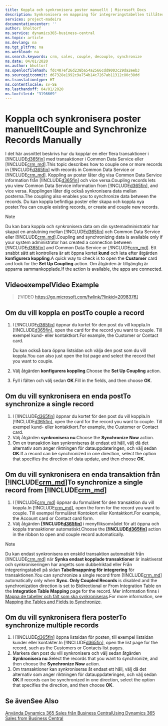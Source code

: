```yaml
---
title: Koppla och synkronisera poster manuellt | Microsoft Docs
description: Synkronisera en mappning för integreringstabellen tillåter datasynkronisering data i alla poster i en tabell i Business Central och den Dynamics 365 Sales-enhet som används.
services: project-madeira
documentationcenter: ''
author: bholtorf
ms.service: dynamics365-business-central
ms.topic: article
ms.devlang: na
ms.tgt_pltfrm: na
ms.workload: na
ms.search.keywords: crm, sales, couple, decouple, synchronize
ms.date: 04/01/2020
ms.author: bholtorf
ms.openlocfilehash: fdc407ef26d238ba54a2566cdd9003c29da2eeb3
ms.sourcegitcommit: d67328e1992c9a754b14c7267ab11312c80c38dd
ms.translationtype: HT
ms.contentlocale: sv-SE
ms.lasthandoff: 04/01/2020
ms.locfileid: "3196669"
---
```

# <a name="couple-and-synchronize-records-manually"></a><span data-ttu-id="f0e18-103">Koppla och synkronisera poster manuellt</span><span class="sxs-lookup"><span data-stu-id="f0e18-103">Couple and Synchronize Records Manually</span></span>
<span data-ttu-id="f0e18-104">I det här avsnittet beskrivs hur du kopplar en eller flera transaktioner i [!INCLUDE[d365fin](includes/d365fin_md.md)] med transaktioner i Common Data Service eller [!INCLUDE[crm_md](includes/crm_md.md)].</span><span class="sxs-lookup"><span data-stu-id="f0e18-104">This topic describes how to couple one or more records in [!INCLUDE[d365fin](includes/d365fin_md.md)] with records in Common Data Service or [!INCLUDE[crm_md](includes/crm_md.md)].</span></span> <span data-ttu-id="f0e18-105">Koppling av poster låter dig visa Common Data Service information från [!INCLUDE[d365fin](includes/d365fin_md.md)] och vice versa.</span><span class="sxs-lookup"><span data-stu-id="f0e18-105">Coupling records lets you view Common Data Service information from [!INCLUDE[d365fin](includes/d365fin_md.md)], and vice versa.</span></span> <span data-ttu-id="f0e18-106">Kopplingen låter dig också synkronisera data mellan posterna.</span><span class="sxs-lookup"><span data-stu-id="f0e18-106">The coupling also enables you to synchronize data between the records.</span></span> <span data-ttu-id="f0e18-107">Du kan koppla befintliga poster eller skapa och koppla nya poster.</span><span class="sxs-lookup"><span data-stu-id="f0e18-107">You can couple existing records, or create and couple new records.</span></span>

> [!Note]
> <span data-ttu-id="f0e18-108">Du kan bara koppla och synkronisera data om din systemadministratör har skapat en anslutning mellan [!INCLUDE[d365fin](includes/d365fin_md.md)] och Common Data Service eller [!INCLUDE[crm_md](includes/crm_md.md)].</span><span class="sxs-lookup"><span data-stu-id="f0e18-108">Coupling and synchronizing data is available only if your system administrator has created a connection between [!INCLUDE[d365fin](includes/d365fin_md.md)] and Common Data Service or [!INCLUDE[crm_md](includes/crm_md.md)].</span></span> <span data-ttu-id="f0e18-109">Ett snabbt sätt att kontrollera är att öppna kortet **kund** och leta efter åtgärden **konfigurera koppling**.</span><span class="sxs-lookup"><span data-stu-id="f0e18-109">A quick way to check is to open the **Customer** card and look for the **Set Up Coupling** action.</span></span> <span data-ttu-id="f0e18-110">Om åtgärden är tillgänglig är apparna sammankopplade.</span><span class="sxs-lookup"><span data-stu-id="f0e18-110">If the action is available, the apps are connected.</span></span>   

## <a name="video-example"></a><span data-ttu-id="f0e18-111">Videoexempel</span><span class="sxs-lookup"><span data-stu-id="f0e18-111">Video Example</span></span>

> [!VIDEO https://go.microsoft.com/fwlink/?linkid=2098376]

## <a name="to-couple-a-record"></a><span data-ttu-id="f0e18-112">Om du vill koppla en post</span><span class="sxs-lookup"><span data-stu-id="f0e18-112">To couple a record</span></span>  
1.  <span data-ttu-id="f0e18-113">I [!INCLUDE[d365fin](includes/d365fin_md.md)] öppnar du kortet för den post du vill koppla.</span><span class="sxs-lookup"><span data-stu-id="f0e18-113">In [!INCLUDE[d365fin](includes/d365fin_md.md)], open the card for the record you want to couple.</span></span> <span data-ttu-id="f0e18-114">Till exempel kund- eller kontaktkort.</span><span class="sxs-lookup"><span data-stu-id="f0e18-114">For example, the Customer or Contact card.</span></span>  

    <span data-ttu-id="f0e18-115">Du kan också bara öppna listsidan och välja den post som du vill koppla.</span><span class="sxs-lookup"><span data-stu-id="f0e18-115">You can also just open the list page and select the record that you want to couple.</span></span>  

2.  <span data-ttu-id="f0e18-116">Välj åtgärden **konfigurera koppling**.</span><span class="sxs-lookup"><span data-stu-id="f0e18-116">Choose the **Set Up Coupling** action.</span></span>  
3.  <span data-ttu-id="f0e18-117">Fyll i fälten och välj sedan **OK**.</span><span class="sxs-lookup"><span data-stu-id="f0e18-117">Fill in the fields, and then choose **OK**.</span></span>  

## <a name="to-synchronize-a-single-record"></a><span data-ttu-id="f0e18-118">Om du vill synkronisera en enda post</span><span class="sxs-lookup"><span data-stu-id="f0e18-118">To synchronize a single record</span></span>  
1.  <span data-ttu-id="f0e18-119">I [!INCLUDE[d365fin](includes/d365fin_md.md)] öppnar du kortet för den post du vill koppla.</span><span class="sxs-lookup"><span data-stu-id="f0e18-119">In [!INCLUDE[d365fin](includes/d365fin_md.md)], open the card for the record you want to couple.</span></span> <span data-ttu-id="f0e18-120">Till exempel kund- eller kontaktkort.</span><span class="sxs-lookup"><span data-stu-id="f0e18-120">For example, the Customer or Contact card.</span></span>  
2.  <span data-ttu-id="f0e18-121">Välj åtgärden **synkronisera nu**.</span><span class="sxs-lookup"><span data-stu-id="f0e18-121">Choose the **Synchronize Now** action.</span></span>  
3.  <span data-ttu-id="f0e18-122">Om en transaktion kan synkroniseras åt endast ett håll, välj då det alternativ som anger riktningen för datauppdateringen, och välj sedan **OK**.</span><span class="sxs-lookup"><span data-stu-id="f0e18-122">If a record can be synchronized in one direction, select the option that specifies the direction of data update, and then choose **OK**.</span></span>  

## <a name="to-synchronize-a-single-record-from-crm_md"></a><span data-ttu-id="f0e18-123">Om du vill synkronisera en enda transaktion från [!INCLUDE[crm_md](includes/crm_md.md)]</span><span class="sxs-lookup"><span data-stu-id="f0e18-123">To synchronize a single record from [!INCLUDE[crm_md](includes/crm_md.md)]</span></span>  
1.  <span data-ttu-id="f0e18-124">I [!INCLUDE[crm_md](includes/crm_md.md)] öppnar du formuläret för den transaktion du vill koppla.</span><span class="sxs-lookup"><span data-stu-id="f0e18-124">In [!INCLUDE[crm_md](includes/crm_md.md)], open the form for the record you want to couple.</span></span> <span data-ttu-id="f0e18-125">Till exempel formuläret Kontokort eller Kontaktkort.</span><span class="sxs-lookup"><span data-stu-id="f0e18-125">For example, the Account card or Contact card form.</span></span>  
2.  <span data-ttu-id="f0e18-126">Välj åtgärden **[!INCLUDE[d365fin](includes/d365fin_md.md)]** i menyfliksområdet för att öppna och koppla transaktioner automatiskt.</span><span class="sxs-lookup"><span data-stu-id="f0e18-126">Choose the **[!INCLUDE[d365fin](includes/d365fin_md.md)]** action in the ribbon to open and couple record automatically.</span></span>

> [!Note]
> <span data-ttu-id="f0e18-127">Du kan endast synkronisera en enskild transaktion automatiskt från [!INCLUDE[crm_md](includes/crm_md.md)] när **Synka endast kopplade transaktioner** är inaktiverat och synkroniseringen har angetts som dubbelriktad eller Från integreringstabell på sidan **Tabellmappning för integrering** för transaktionen.</span><span class="sxs-lookup"><span data-stu-id="f0e18-127">You can synchronize a single record from [!INCLUDE[crm_md](includes/crm_md.md)] automatically only when **Sync. Only Coupled Records** is disabled and the synchronization direction is set to Bidirectional or From Integration Table on the **Integration Table Mapping** page for the record.</span></span> <span data-ttu-id="f0e18-128">Mer information finns i [Mappa de tabeller och fält som ska synkroniseras](admin-how-to-modify-table-mappings-for-synchronization.md#creating-new-records).</span><span class="sxs-lookup"><span data-stu-id="f0e18-128">For more information, see [Mapping the Tables and Fields to Synchronize](admin-how-to-modify-table-mappings-for-synchronization.md#creating-new-records).</span></span>     

## <a name="to-synchronize-multiple-records"></a><span data-ttu-id="f0e18-129">Om du vill synkronisera flera poster</span><span class="sxs-lookup"><span data-stu-id="f0e18-129">To synchronize multiple records</span></span>  
1.  <span data-ttu-id="f0e18-130">I [!INCLUDE[d365fin](includes/d365fin_md.md)] öppna listsidan för posten, till exempel listsidan kunder eller kontakter.</span><span class="sxs-lookup"><span data-stu-id="f0e18-130">In [!INCLUDE[d365fin](includes/d365fin_md.md)], open the list page for the record, such as the Customers or Contacts list pages.</span></span>  
2.  <span data-ttu-id="f0e18-131">Markera den post du vill synkronisera och välj sedan åtgärden **Synkronisera nu**.</span><span class="sxs-lookup"><span data-stu-id="f0e18-131">Select the records that you want to synchronize, and then choose the **Synchronize Now** action.</span></span>  
3.  <span data-ttu-id="f0e18-132">Om transaktioner kan synkroniseras åt endast ett håll, välj då det alternativ som anger riktningen för datauppdateringen, och välj sedan **OK**.</span><span class="sxs-lookup"><span data-stu-id="f0e18-132">If records can be synchronized in one direction, select the option that specifies the direction, and then choose **OK**.</span></span>  

## <a name="see-also"></a><span data-ttu-id="f0e18-133">Se även</span><span class="sxs-lookup"><span data-stu-id="f0e18-133">See Also</span></span>  
[<span data-ttu-id="f0e18-134">Använda Dynamics 365 Sales från Business Central</span><span class="sxs-lookup"><span data-stu-id="f0e18-134">Using Dynamics 365 Sales from Business Central</span></span>](marketing-integrate-dynamicscrm.md)
